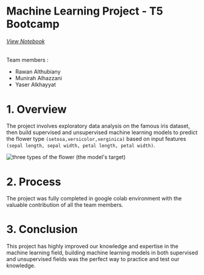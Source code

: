 # Machine Learning Project - T5 Bootcamp
###### [View Notebook](https://github.com/YaserKhy/ML_PROJECT_T5/blob/main/ML_project.ipynb)
Team members :
- Rawan Althubiany
- Munirah Alhazzani
- Yaser Alkhayyat

# 1. Overview
The project involves exploratory data analysis on the famous iris dataset, then build supervised and unsupervised machine learning models
to predict the flower type `(setosa,versicolor,verginica)` based on input features `(sepal length, sepal width, petal length, petal width)`.

<img src="https://s3.amazonaws.com/assets.datacamp.com/blog_assets/Machine+Learning+R/iris-machinelearning.png" alt="three types of the flower (the model's target)">

# 2. Process
The project was fully completed in google colab environment with the valuable contribution of all the team members.

# 3. Conclusion
This project has highly improved our knowledge and expertise in the machine learning field, building machine learning models in both supervised and
unsupervised fields was the perfect way to practice and test our knowledge.
